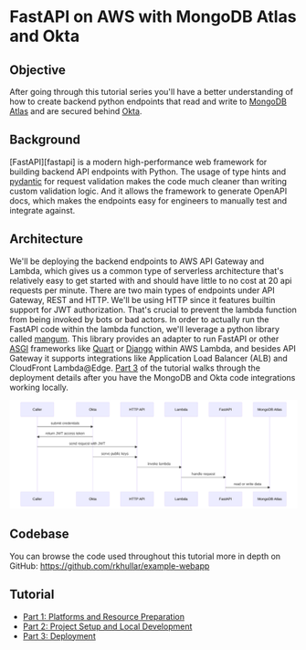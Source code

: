 # FastAPI on AWS with MongoDB Atlas and Okta

## Objective
After going through this tutorial series you'll have a better understanding of how to create backend python endpoints that
read and write to [MongoDB Atlas][mongodb-atlas] and are secured behind [Okta][okta].

## Background
[FastAPI][fastapi] is a modern high-performance web framework for building backend API endpoints with Python. The usage of
type hints and [pydantic][pydantic] for request validation makes the code much cleaner than writing custom validation logic.
And it allows the framework to generate OpenAPI docs, which makes the endpoints easy for engineers to manually test and
integrate against.

## Architecture
We'll be deploying the backend endpoints to AWS API Gateway and Lambda, which gives us a common type of serverless architecture
that's relatively easy to get started with and should have little to no cost at 20 api requests per minute. There are two
main types of endpoints under API Gateway, REST and HTTP. We'll be using HTTP since it features builtin support for JWT
authorization. That's crucial to prevent the lambda function from being invoked by bots or bad actors. In order to
actually run the FastAPI code within the lambda function, we'll leverage a python library called [mangum][mangum]. This 
library provides an adapter to run FastAPI or other [ASGI][asgi] frameworks like [Quart][quart] or [Django][django] within
AWS Lambda, and besides API Gateway it supports integrations like Application Load Balancer (ALB) and CloudFront
Lambda@Edge. [Part 3][part-3] of the tutorial walks through the deployment details after you have the MongoDB and Okta code
integrations working locally.

![](images/architecture-sequence-diagram.svg)

## Codebase
You can browse the code used throughout this tutorial more in depth on GitHub:
https://github.com/rkhullar/example-webapp

## Tutorial
- [Part 1: Platforms and Resource Preparation][part-1]
- [Part 2: Project Setup and Local Development][part-2]
- [Part 3: Deployment][part-3]

[fastpi]: https://fastapi.tiangolo.com
[mongodb-atlas]: https://www.mongodb.com/atlas
[okta]: https://developer.okta.com
[pydantic]: https://docs.pydantic.dev/latest
[mangum]: https://pypi.org/project/mangum
[asgi]: https://asgi.readthedocs.io/en/latest
[django]: https://www.djangoproject.com/start/overview
[quart]: https://github.com/pallets/quart
[flask]: https://flask.palletsprojects.com

[overview]: https://medium.com/@rkhullar03/fastapi-on-aws-with-mongodb-atlas-and-okta-6e37c1d9069
[part-1]: https://medium.com/@rkhullar03/fastapi-on-aws-with-mongodb-atlas-and-okta-part-1-49179c987c9
[part-2]: https://medium.com/@rkhullar03/fastapi-on-aws-with-mongodb-atlas-and-okta-part-2-9e3fde8c89f6
[part-3]: https://medium.com/@rkhullar03/fastapi-on-aws-with-mongodb-atlas-and-okta-part-3-2f25db59fe6c
